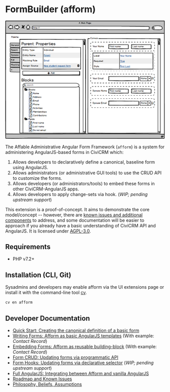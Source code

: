 # FormBuilder (afform)

![Screenshot](docs/sandbox/3-Free-Blocks-Parent.png)

The Affable Administrative Angular Form Framework (`afform`) is a system for administering AngularJS-based forms
in CiviCRM which:

1. Allows developers to declaratively define a canonical, baseline form using AngularJS.
2. Allows administrators (or administrative GUI tools) to use the CRUD API to customize the forms.
3. Allows developers (or administrators/tools) to embed these forms in other CiviCRM-AngularJS apps.
4. Allows developers to apply change-sets via hook. (*WIP; pending upstream support*)

This extension is a proof-of-concept.  It aims to demonstrate the core model/concept -- however, there are
[known issues and additional components](docs/roadmap.md) to address, and some documentation will be easier to approach
if you already have a basic understanding of CiviCRM API and AngularJS.  It is licensed under [AGPL-3.0](LICENSE.txt).

## Requirements

* PHP v7.2+

<!--
## Installation (Web UI)

This extension ships with core and when it matures will eventually
be enabled by default on new installs and at some point required.

## Installation (CLI, Zip)

Sysadmins and developers may download the `.zip` file for this extension and
install it with the command-line tool [cv](https://github.com/civicrm/cv).

```bash
cd <extension-dir>
cv dl org.civicrm.afform@https://github.com/totten/afform/archive/master.zip
```
-->

## Installation (CLI, Git)

Sysadmins and developers may enable afform via the UI extensions page or
install it with the command-line tool [cv](https://github.com/civicrm/cv).

```bash
cv en afform
```

## Developer Documentation

* [Quick Start: Creating the canonical definition of a basic form](docs/quickstart.md)
* [Writing Forms: Afform as basic AngularJS templates](docs/writing.md) (With example: *Contact Record*)
* [Embedding Forms: Afform as reusable building-block](docs/embed.md) (With example: *Contact Record*)
* [Form CRUD: Updating forms via programmatic API](docs/crud.md)
* [Form Hooks: Updating forms via declarative selector](docs/alter.md) (*WIP; pending upstream support*)
* [Full AngularJS: Integrating between Afform and vanilla AngularJS](docs/angular.md)
* [Roadmap and Known Issues](docs/roadmap.md)
* [Philosophy, Beliefs, Assumptions](docs/philosophy.md)
